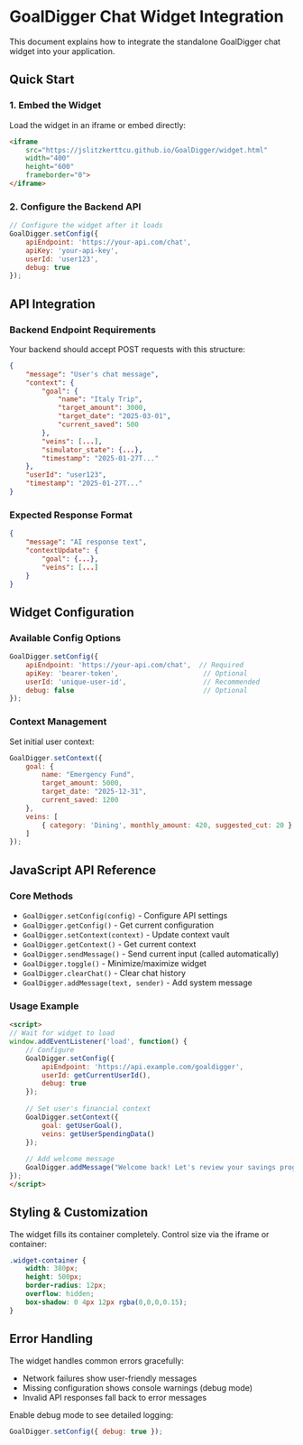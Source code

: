 # GoalDigger Chat Widget Integration

This document explains how to integrate the standalone GoalDigger chat widget into your application.

## Quick Start

### 1. Embed the Widget

Load the widget in an iframe or embed directly:

```html
<iframe 
    src="https://jslitzkerttcu.github.io/GoalDigger/widget.html"
    width="400" 
    height="600" 
    frameborder="0">
</iframe>
```

### 2. Configure the Backend API

```javascript
// Configure the widget after it loads
GoalDigger.setConfig({
    apiEndpoint: 'https://your-api.com/chat',
    apiKey: 'your-api-key',
    userId: 'user123',
    debug: true
});
```

## API Integration

### Backend Endpoint Requirements

Your backend should accept POST requests with this structure:

```json
{
    "message": "User's chat message",
    "context": {
        "goal": {
            "name": "Italy Trip",
            "target_amount": 3000,
            "target_date": "2025-03-01",
            "current_saved": 500
        },
        "veins": [...],
        "simulator_state": {...},
        "timestamp": "2025-01-27T..."
    },
    "userId": "user123",
    "timestamp": "2025-01-27T..."
}
```

### Expected Response Format

```json
{
    "message": "AI response text",
    "contextUpdate": {
        "goal": {...},
        "veins": [...]
    }
}
```

## Widget Configuration

### Available Config Options

```javascript
GoalDigger.setConfig({
    apiEndpoint: 'https://your-api.com/chat',  // Required
    apiKey: 'bearer-token',                     // Optional
    userId: 'unique-user-id',                   // Recommended
    debug: false                                // Optional
});
```

### Context Management

Set initial user context:

```javascript
GoalDigger.setContext({
    goal: {
        name: "Emergency Fund",
        target_amount: 5000,
        target_date: "2025-12-31",
        current_saved: 1200
    },
    veins: [
        { category: 'Dining', monthly_amount: 420, suggested_cut: 20 }
    ]
});
```

## JavaScript API Reference

### Core Methods

- `GoalDigger.setConfig(config)` - Configure API settings
- `GoalDigger.getConfig()` - Get current configuration  
- `GoalDigger.setContext(context)` - Update context vault
- `GoalDigger.getContext()` - Get current context
- `GoalDigger.sendMessage()` - Send current input (called automatically)
- `GoalDigger.toggle()` - Minimize/maximize widget
- `GoalDigger.clearChat()` - Clear chat history
- `GoalDigger.addMessage(text, sender)` - Add system message

### Usage Example

```html
<script>
// Wait for widget to load
window.addEventListener('load', function() {
    // Configure
    GoalDigger.setConfig({
        apiEndpoint: 'https://api.example.com/goaldigger',
        userId: getCurrentUserId(),
        debug: true
    });
    
    // Set user's financial context
    GoalDigger.setContext({
        goal: getUserGoal(),
        veins: getUserSpendingData()
    });
    
    // Add welcome message
    GoalDigger.addMessage("Welcome back! Let's review your savings progress.", 'system');
});
</script>
```

## Styling & Customization

The widget fills its container completely. Control size via the iframe or container:

```css
.widget-container {
    width: 380px;
    height: 500px;
    border-radius: 12px;
    overflow: hidden;
    box-shadow: 0 4px 12px rgba(0,0,0,0.15);
}
```

## Error Handling

The widget handles common errors gracefully:
- Network failures show user-friendly messages
- Missing configuration shows console warnings (debug mode)
- Invalid API responses fall back to error messages

Enable debug mode to see detailed logging:

```javascript
GoalDigger.setConfig({ debug: true });
```